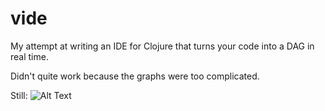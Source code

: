 # vide

My attempt at writing an IDE for Clojure that turns your code into a DAG in real time.

Didn't quite work because the graphs were too complicated.

Still:
![Alt Text](https://giphy.com/gifs/rl-3o6nUPNSWqaIytYVPi)

